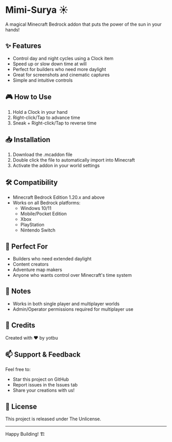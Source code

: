 # Mimi-Surya ☀️

A magical Minecraft Bedrock addon that puts the power of the sun in your hands!

## ✨ Features

- Control day and night cycles using a Clock item
- Speed up or slow down time at will
- Perfect for builders who need more daylight
- Great for screenshots and cinematic captures
- Simple and intuitive controls

## 🎮 How to Use

1. Hold a Clock in your hand
2. Right-click/Tap to advance time
3. Sneak + Right-click/Tap to reverse time

## 📥 Installation

1. Download the .mcaddon file
2. Double click the file to automatically import into Minecraft
3. Activate the addon in your world settings

## 🛠️ Compatibility

- Minecraft Bedrock Edition 1.20.x and above
- Works on all Bedrock platforms:
  - Windows 10/11
  - Mobile/Pocket Edition
  - Xbox
  - PlayStation
  - Nintendo Switch

## 🌟 Perfect For

- Builders who need extended daylight
- Content creators
- Adventure map makers
- Anyone who wants control over Minecraft's time system

## 📝 Notes

- Works in both single player and multiplayer worlds
- Admin/Operator permissions required for multiplayer use

## 🤝 Credits

Created with ❤️ by yotbu

## 📫 Support & Feedback

Feel free to:
- Star this project on GitHub
- Report issues in the Issues tab
- Share your creations with us!

## 📜 License

This project is released under The Unlicense.

---
Happy Building! 🏗️
